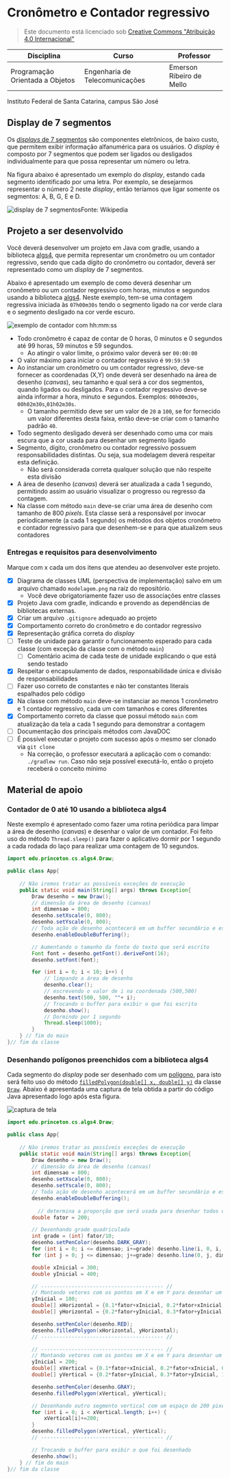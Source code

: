 # Cronômetro e Contador regressivo
> Este documento está licenciado sob [Creative Commons "Atribuição 4.0 Internacional"](https://creativecommons.org/licenses/by/4.0/deed.pt_BR)

|Disciplina| Curso | Professor |
|-------|---------|----|
|Programação Orientada a Objetos| Engenharia de Telecomunicações|Emerson Ribeiro de Mello|

Instituto Federal de Santa Catarina, campus São José


## Display de 7 segmentos

Os [*displays* de 7 segmentos](https://pt.wikipedia.org/wiki/Display_de_sete_segmentos) são componentes eletrônicos, de baixo custo, que permitem exibir informação alfanumérica para os usuários. O *display* é composto por 7 segmentos que podem ser ligados ou desligados individualmente para que possa representar um número ou letra. 

Na figura abaixo é apresentado um exemplo do *display*, estando cada segmento identificado por uma letra. Por exemplo, se desejarmos representar o número 2 neste *display*, então teríamos que ligar somente os segmentos: A, B, G, E e D.

![display de 7 segmentos](figs/7seg.png)Fonte: Wikipedia

## Projeto a ser desenvolvido

Você deverá desenvolver um projeto em Java com gradle, usando a biblioteca [algs4](https://algs4.cs.princeton.edu/code/algs4.jar), que permita representar um cronômetro ou um contador regressivo, sendo que cada dígito do cronômetro ou contador, deverá ser representado como um *display* de 7 segmentos. 

Abaixo é apresentado um exemplo de como deverá desenhar um cronômetro ou um contador regressivo com horas, minutos e segundos usando a biblioteca [algs4](https://algs4.cs.princeton.edu/code/algs4.jar). Neste exemplo, tem-se uma contagem regressiva iniciada às `07h00m30s` tendo o segmento ligado na cor verde clara e o segmento desligado na cor verde escuro.

![exemplo de contador com hh:mm:ss](figs/exemplo.jpg)

- Todo cronômetro é capaz de contar de 0 horas, 0 minutos e 0 segundos até 99 horas, 59 minutos e 59 segundos. 
  - Ao atingir o valor limite, o próximo valor deverá ser `00:00:00`
- O valor máximo para iniciar o contador regressivo é `99:59:59`
- Ao instanciar um cronômetro ou um contador regressivo, deve-se fornecer as coordenadas (X,Y) onde deverá ser desenhado na área de desenho (*canvas*), seu tamanho e qual será a cor dos segmentos, quando ligados ou desligados. Para o contador regressivo deve-se ainda informar a hora, minuto e segundos. Exemplos: `00h00m30s`, `00h02m30s`,`01h02m30s`.  
  - O tamanho permitido deve ser um valor de `20` a `100`, se for fornecido um valor diferentes desta faixa, então deve-se criar com o tamanho padrão `40`.
- Todo segmento desligado deverá ser desenhado como uma cor mais escura que a cor usada para desenhar um segmento ligado
- Segmento, dígito, cronômetro ou contador regressivo possuem responsabilidades distintas. Ou seja, sua modelagem deverá respeitar esta definição.
  - Não será considerada correta qualquer solução que não respeite esta divisão
- A área de desenho (*canvas*) deverá ser atualizada a cada 1 segundo, permitindo assim ao usuário visualizar o progresso ou regresso da contagem.
- Na classe com método `main` deve-se criar uma área de desenho com tamanho de 800 *pixels*. Esta classe será a responsável por invocar periodicamente (a cada 1 segundo) os métodos dos objetos cronômetro e contador regressivo para que desenhem-se e para que atualizem seus contadores
  


### Entregas e requisitos para desenvolvimento

Marque com x cada um dos itens que atendeu ao desenvolver este projeto.


- [X] Diagrama de classes UML (perspectiva de implementação) salvo em um arquivo chamado `modelagem.png` na raiz do repositório. 
  - Você deve obrigatoriamente fazer uso de associações entre classes
- [X] Projeto Java com gradle, indicando e provendo as dependências de bibliotecas externas. 
- [X] Criar um arquivo `.gitignore` adequado ao projeto
- [X] Comportamento correto do cronômetro e do contador regressivo
- [X] Representação gráfica correta do *display*
- [ ] Teste de unidade para garantir o funcionamento esperado para cada classe (com exceção da classe com o método `main`)
  - [ ] Comentário acima de cada teste de unidade explicando o que está sendo testado
- [X] Respeitar o encapsulamento de dados, responsabilidade única e divisão de responsabilidades
- [ ] Fazer uso correto de constantes e não ter constantes literais espalhados pelo código
- [X] Na classe com método `main` deve-se instanciar ao menos 1 cronômetro e 1 contador regressivo, cada um com tamanhos e cores diferentes
- [X] Comportamento correto da classe que possui método `main` com atualização da tela a cada 1 segundo para demonstrar a contagem
- [ ] Documentação dos principais métodos com JavaDOC
- [ ] É possível executar o projeto com sucesso após o mesmo ser clonado via `git clone`
  - Na correção, o professor executará a aplicação com o comando: `./gradlew run`. Caso não seja possível executá-lo, então o projeto receberá o conceito mínimo

## Material de apoio

### Contador de 0 até 10 usando a biblioteca algs4

Neste exemplo é apresentado como fazer uma rotina periódica para limpar a área de desenho (*canvas*) e desenhar o valor de um contador. Foi feito uso do método `Thread.sleep()` para fazer o aplicativo dormir por 1 segundo a cada rodada do laço para realizar uma contagem de 10 segundos.

```java
import edu.princeton.cs.algs4.Draw;

public class App{
    
    // Não iremos tratar as possíveis exceções de execução
    public static void main(String[] args) throws Exception{
        Draw desenho = new Draw();
        // dimensão da área de desenho (canvas)
        int dimensao = 800;
        desenho.setXscale(0, 800);
        desenho.setYscale(0, 800);
        // Toda ação de desenho acontecerá em um buffer secundário e este só será visto depois que for invocado o método show()
        desenho.enableDoubleBuffering();

        // Aumentando o tamanho da fonte do texto que será escrito
        Font font = desenho.getFont().deriveFont(16);
        desenho.setFont(font);

        for (int i = 0; i < 10; i++) {
            // limpando a área de desenho
            desenho.clear();
            // escrevendo o valor de i na coordenada (500,500)
            desenho.text(500, 500, ""+ i);
            // Trocando o buffer para exibir o que foi escrito
            desenho.show();
            // Dormindo por 1 segundo
            Thread.sleep(1000);
        }
    } // fim do main
}// fim da classe
```

### Desenhando polígonos preenchidos com a biblioteca algs4

Cada segmento do *display* pode ser desenhado com um [polígono](https://pt.wikipedia.org/wiki/Pol%C3%ADgono), para isto será feito uso do método [`filledPolygon(double[] x, double[] y)`](https://introcs.cs.princeton.edu/java/stdlib/javadoc/Draw.html#filledPolygon-double:A-double:A-) da classe [`Draw`](https://introcs.cs.princeton.edu/java/stdlib/javadoc/Draw.html). Abaixo é apresentada uma captura de tela obtida a partir do código Java apresentado logo após esta figura.

![captura de tela](figs/tela.png)


```java
import edu.princeton.cs.algs4.Draw;

public class App{
    
    // Não iremos tratar as possíveis exceções de execução
    public static void main(String[] args) throws Exception{
        Draw desenho = new Draw();
        // dimensão da área de desenho (canvas)
        int dimensao = 800;
        desenho.setXscale(0, 800);
        desenho.setYscale(0, 800);
        // Toda ação de desenho acontecerá em um buffer secundário e este só será visto depois que for invocado o método show()
        desenho.enableDoubleBuffering();
      
	      // determina a proporção que será usada para desenhar todos os elementos
        double fator = 200;

        // Desenhando grade quadriculada
        int grade = (int) fator/10;
        desenho.setPenColor(desenho.DARK_GRAY);
        for (int i = 0; i <= dimensao; i+=grade) desenho.line(i, 0, i, dimensao);
        for (int j = 0; j <= dimensao; j+=grade) desenho.line(0, j, dimensao, j);

        double xInicial = 300;
        double yInicial = 400;

        // ---------------------------------------- //
        // Montando vetores com os pontos em X e em Y para desenhar um segmento horizontal
        yInicial = 180;
        double[] xHorizontal = {0.1*fator+xInicial, 0.2*fator+xInicial, 1.0*fator+xInicial, 1.1*fator+xInicial, 1.0*fator+xInicial, 0.2*fator+xInicial};
        double[] yHorizontal = {0.2*fator+yInicial, 0.3*fator+yInicial, 0.3*fator+yInicial, 0.2*fator+yInicial, 0.1*fator+yInicial, 0.1*fator+yInicial};

        desenho.setPenColor(desenho.RED);
        desenho.filledPolygon(xHorizontal, yHorizontal);
        // ---------------------------------------- //

        // ---------------------------------------- //
        // Montando vetores com os pontos em X e em Y para desenhar um segmento vertical
        yInicial = 200;
        double[] xVertical = {0.1*fator+xInicial, 0.2*fator+xInicial, 0.2*fator+xInicial, 0.1*fator+xInicial, 0*fator+xInicial, 0*fator+xInicial};
        double[] yVertical = {0.2*fator+yInicial, 0.3*fator+yInicial, 1.0*fator+yInicial, 1.1*fator+yInicial, 1.0*fator+yInicial, 0.3*fator+yInicial};

        desenho.setPenColor(desenho.GRAY);
        desenho.filledPolygon(xVertical, yVertical);

        // Desenhando outro segmento vertical com um espaço de 200 pixels em X
        for (int i = 0; i < xVertical.length; i++) {
            xVertical[i]+=200;
        }
        desenho.filledPolygon(xVertical, yVertical);
        // ---------------------------------------- //

        // Trocando o buffer para exibir o que foi desenhado
        desenho.show();
    } // fim do main
}// fim da classe
```